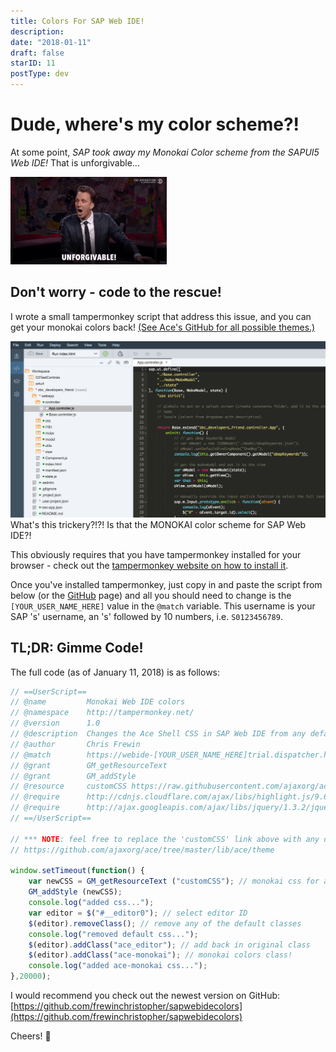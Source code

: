 ```yaml
---
title: Colors For SAP Web IDE!
description:
date: "2018-01-11"
draft: false
starID: 11
postType: dev
---
```


# Dude, where's my color scheme?!

At some point, _SAP took away my Monokai Color scheme from the SAPUI5 Web IDE!_ That is unforgivable...

![Like I said, unforgivable.](unforgivable.gif)

## Don't worry - code to the rescue!

I wrote a small tampermonkey script that address this issue, and you can get your monokai colors back! [(See Ace's GitHub for all possible themes.)](https://github.com/ajaxorg/ace/tree/master/lib/ace/theme)

![What's this trickery?!?! Is that MONOKAI for SAP Web IDE?!](sapwebidecolors.png)
What's this trickery?!?! Is that the MONOKAI color scheme for SAP Web IDE?!

This obviously requires that you have tampermonkey installed for your browser - check out the [tampermonkey website on how to install it](https://tampermonkey.net/).

Once you've installed tampermonkey, just copy in and paste the script from below (or the [GitHub](https://github.com/frewinchristopher/sapwebidecolors) page) and all you should need to change is the `[YOUR_USER_NAME_HERE]` value in the `@match` variable. This username is your SAP 's' username, an 's' followed by 10 numbers, i.e. `S0123456789`.

## TL;DR: Gimme Code!

The full code (as of January 11, 2018) is as follows:

```javascript
// ==UserScript==
// @name         Monokai Web IDE colors
// @namespace    http://tampermonkey.net/
// @version      1.0
// @description  Changes the Ace Shell CSS in SAP Web IDE from any defaults to Monokai.
// @author       Chris Frewin
// @match        https://webide-[YOUR_USER_NAME_HERE]trial.dispatcher.hanatrial.ondemand.com
// @grant        GM_getResourceText
// @grant        GM_addStyle
// @resource     customCSS https://raw.githubusercontent.com/ajaxorg/ace/master/lib/ace/theme/monokai.css
// @require      http://cdnjs.cloudflare.com/ajax/libs/highlight.js/9.6.0/highlight.min.js
// @require      http://ajax.googleapis.com/ajax/libs/jquery/1.3.2/jquery.min.js
// ==/UserScript==

// *** NOTE: feel free to replace the 'customCSS' link above with any of the following ace themes found here: (make sure to select the raw version!)
// https://github.com/ajaxorg/ace/tree/master/lib/ace/theme

window.setTimeout(function() {
    var newCSS = GM_getResourceText ("customCSS"); // monokai css for ace editor
    GM_addStyle (newCSS);
    console.log("added css...");
    var editor = $("#__editor0"); // select editor ID
    $(editor).removeClass(); // remove any of the default classes
    console.log("removed default css...");
    $(editor).addClass("ace_editor"); // add back in original class
    $(editor).addClass("ace-monokai"); // monokai colors class!
    console.log("added ace-monokai css...");
},20000);
```

I would recommend you check out the newest version on GitHub: [https://github.com/frewinchristopher/sapwebidecolors](https://github.com/frewinchristopher/sapwebidecolors)

Cheers! 🍺
